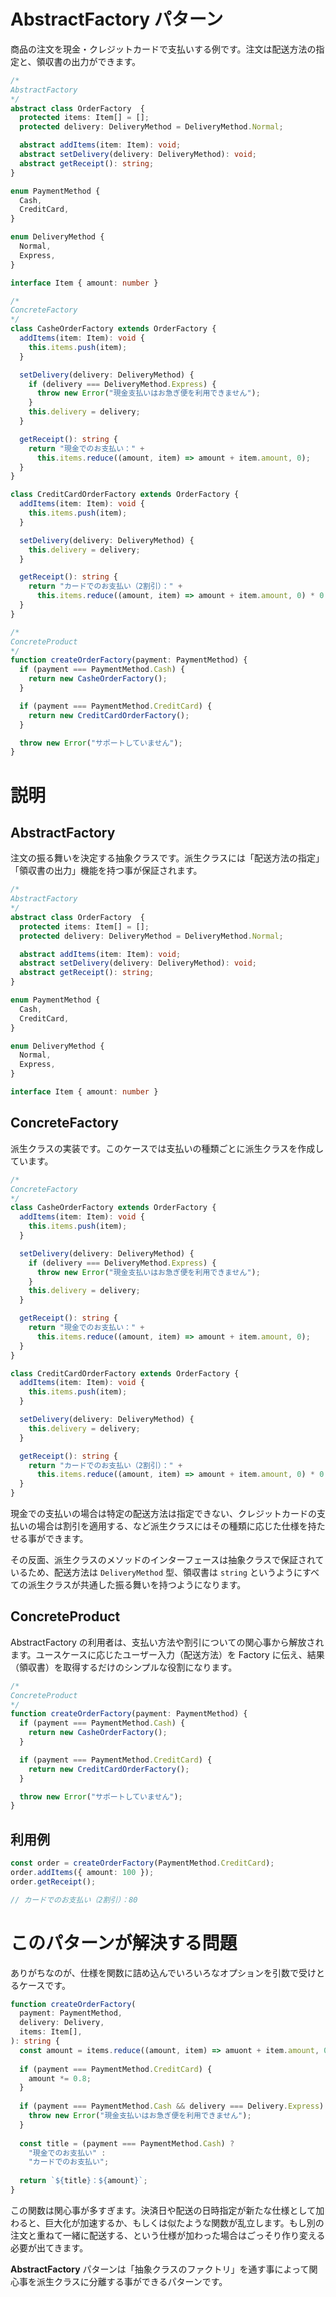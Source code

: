 # AbstractFactory パターン

商品の注文を現金・クレジットカードで支払いする例です。注文は配送方法の指定と、領収書の出力ができます。

```TypeScript
/*
AbstractFactory
*/
abstract class OrderFactory  {
  protected items: Item[] = [];
  protected delivery: DeliveryMethod = DeliveryMethod.Normal;

  abstract addItems(item: Item): void;
  abstract setDelivery(delivery: DeliveryMethod): void;
  abstract getReceipt(): string;
}

enum PaymentMethod {
  Cash,
  CreditCard,
}

enum DeliveryMethod {
  Normal,
  Express,
}

interface Item { amount: number }

/*
ConcreteFactory
*/
class CasheOrderFactory extends OrderFactory {
  addItems(item: Item): void {
    this.items.push(item);
  }

  setDelivery(delivery: DeliveryMethod) {
    if (delivery === DeliveryMethod.Express) {
      throw new Error("現金支払いはお急ぎ便を利用できません");
    }
    this.delivery = delivery;
  }

  getReceipt(): string {
    return "現金でのお支払い：" +
      this.items.reduce((amount, item) => amount + item.amount, 0);
  }
}

class CreditCardOrderFactory extends OrderFactory {
  addItems(item: Item): void {
    this.items.push(item);
  }

  setDelivery(delivery: DeliveryMethod) {
    this.delivery = delivery;
  }

  getReceipt(): string {
    return "カードでのお支払い（2割引）：" +
      this.items.reduce((amount, item) => amount + item.amount, 0) * 0.8;
  }
}

/*
ConcreteProduct
*/
function createOrderFactory(payment: PaymentMethod) {
  if (payment === PaymentMethod.Cash) {
    return new CasheOrderFactory();
  }

  if (payment === PaymentMethod.CreditCard) {
    return new CreditCardOrderFactory();
  }

  throw new Error("サポートしていません");
}
```

# 説明

## AbstractFactory

注文の振る舞いを決定する抽象クラスです。派生クラスには「配送方法の指定」「領収書の出力」機能を持つ事が保証されます。

```TypeScript
/*
AbstractFactory
*/
abstract class OrderFactory  {
  protected items: Item[] = [];
  protected delivery: DeliveryMethod = DeliveryMethod.Normal;

  abstract addItems(item: Item): void;
  abstract setDelivery(delivery: DeliveryMethod): void;
  abstract getReceipt(): string;
}

enum PaymentMethod {
  Cash,
  CreditCard,
}

enum DeliveryMethod {
  Normal,
  Express,
}

interface Item { amount: number }
```

## ConcreteFactory

派生クラスの実装です。このケースでは支払いの種類ごとに派生クラスを作成しています。

```TypeScript
/*
ConcreteFactory
*/
class CasheOrderFactory extends OrderFactory {
  addItems(item: Item): void {
    this.items.push(item);
  }

  setDelivery(delivery: DeliveryMethod) {
    if (delivery === DeliveryMethod.Express) {
      throw new Error("現金支払いはお急ぎ便を利用できません");
    }
    this.delivery = delivery;
  }

  getReceipt(): string {
    return "現金でのお支払い：" +
      this.items.reduce((amount, item) => amount + item.amount, 0);
  }
}

class CreditCardOrderFactory extends OrderFactory {
  addItems(item: Item): void {
    this.items.push(item);
  }

  setDelivery(delivery: DeliveryMethod) {
    this.delivery = delivery;
  }

  getReceipt(): string {
    return "カードでのお支払い（2割引）：" +
      this.items.reduce((amount, item) => amount + item.amount, 0) * 0.8;
  }
}
```

現金での支払いの場合は特定の配送方法は指定できない、クレジットカードの支払いの場合は割引を適用する、など派生クラスにはその種類に応じた仕様を持たせる事ができます。

その反面、派生クラスのメソッドのインターフェースは抽象クラスで保証されているため、配送方法は `DeliveryMethod` 型、領収書は `string` というようにすべての派生クラスが共通した振る舞いを持つようになります。

## ConcreteProduct

AbstractFactory の利用者は、支払い方法や割引についての関心事から解放されます。ユースケースに応じたユーザー入力（配送方法）を Factory に伝え、結果（領収書）を取得するだけのシンプルな役割になります。

```TypeScript
/*
ConcreteProduct
*/
function createOrderFactory(payment: PaymentMethod) {
  if (payment === PaymentMethod.Cash) {
    return new CasheOrderFactory();
  }

  if (payment === PaymentMethod.CreditCard) {
    return new CreditCardOrderFactory();
  }

  throw new Error("サポートしていません");
}
```

## 利用例

```TypeScript
const order = createOrderFactory(PaymentMethod.CreditCard);
order.addItems({ amount: 100 });
order.getReceipt();

// カードでのお支払い（2割引）：80
```

# このパターンが解決する問題

ありがちなのが、仕様を関数に詰め込んでいろいろなオプションを引数で受けとるケースです。

```TypeScript
function createOrderFactory(
  payment: PaymentMethod,
  delivery: Delivery,
  items: Item[],
): string {
  const amount = items.reduce((amount, item) => amuont + item.amount, 0);
  
  if (payment === PaymentMethod.CreditCard) {
    amount *= 0.8;
  }
  
  if (payment === PaymentMethod.Cash && delivery === Delivery.Express) {
    throw new Error("現金支払いはお急ぎ便を利用できません");
  }
  
  const title = (payment === PaymentMethod.Cash) ? 
    "現金でのお支払い" : 
    "カードでのお支払い";
  
  return `${title}：${amount}`;
}
```

この関数は関心事が多すぎます。決済日や配送の日時指定が新たな仕様として加わると、巨大化が加速するか、もしくは似たような関数が乱立します。もし別の注文と重ねて一緒に配送する、という仕様が加わった場合はごっそり作り変える必要が出てきます。

**AbstractFactory** パターンは「抽象クラスのファクトリ」を通す事によって関心事を派生クラスに分離する事ができるパターンです。
